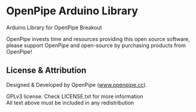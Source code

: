 OpenPipe Arduino Library
========================

Arduino Library for OpenPipe Breakout

OpenPipe invests time and resources providing this open source software, 
please support OpenPipe and open-source by purchasing 
products from OpenPipe!

License & Attribution
---------------------
Designed & Developed by OpenPipe (www.openpipe.cc).

GPLv3 license. Check LICENSE.txt for more information  
All text above must be included in any redistribution
